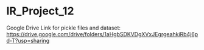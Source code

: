 # IR_Project_12

Google Drive Link for pickle files and dataset: https://drive.google.com/drive/folders/1aHgbSDKVDgXVxJEgrgeahkiRb4j6pd-T?usp=sharing
